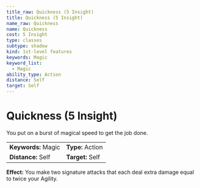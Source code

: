 ```yaml
---
title_raw: Quickness (5 Insight)
title: Quickness (5 Insight)
name_raw: Quickness
name: Quickness
cost: 5 Insight
type: classes
subtype: shadow
kind: 1st-level features
keywords: Magic
keyword_list:
  - Magic
ability_type: Action
distance: Self
target: Self
---
```


# Quickness (5 Insight)

You put on a burst of magical speed to get the job done.

|                     |                  |
| :------------------ | :--------------- |
| **Keywords:** Magic | **Type:** Action |
| **Distance:** Self  | **Target:** Self |

**Effect:** You make two signature attacks that each deal extra damage equal to twice your Agility.
